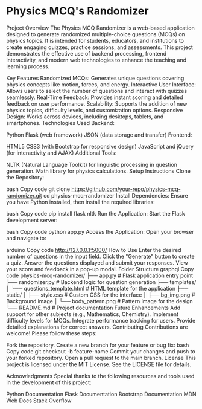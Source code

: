 # Physics MCQ's Randomizer


Project Overview
The Physics MCQ Randomizer is a web-based application designed to generate randomized multiple-choice questions (MCQs) on physics topics. It is intended for students, educators, and institutions to create engaging quizzes, practice sessions, and assessments. This project demonstrates the effective use of backend processing, frontend interactivity, and modern web technologies to enhance the teaching and learning process.

Key Features
Randomized MCQs: Generates unique questions covering physics concepts like motion, forces, and energy.
Interactive User Interface: Allows users to select the number of questions and interact with quizzes seamlessly.
Real-Time Feedback: Provides instant scoring and detailed feedback on user performance.
Scalability: Supports the addition of new physics topics, difficulty levels, and customization options.
Responsive Design: Works across devices, including desktops, tablets, and smartphones.
Technologies Used
Backend:

Python
Flask (web framework)
JSON (data storage and transfer)
Frontend:

HTML5
CSS3 (with Bootstrap for responsive design)
JavaScript and jQuery (for interactivity and AJAX)
Additional Tools:

NLTK (Natural Language Toolkit) for linguistic processing in question generation.
Math library for physics calculations.
Setup Instructions
Clone the Repository:

bash
Copy code
git clone https://github.com/your-repo/physics-mcq-randomizer.git
cd physics-mcq-randomizer
Install Dependencies: Ensure you have Python installed, then install the required libraries:

bash
Copy code
pip install flask nltk
Run the Application: Start the Flask development server:

bash
Copy code
python app.py
Access the Application: Open your browser and navigate to:

arduino
Copy code
http://127.0.0.1:5000/
How to Use
Enter the desired number of questions in the input field.
Click the "Generate" button to create a quiz.
Answer the questions displayed and submit your responses.
View your score and feedback in a pop-up modal.
Folder Structure
graphql
Copy code
physics-mcq-randomizer/
├── app.py                   # Flask application entry point
├── randomizer.py            # Backend logic for question generation
├── templates/
│   └── questions_template.html  # HTML template for the application
├── static/
│   ├── style.css            # Custom CSS for the interface
│   ├── bg_img.png           # Background image
│   └── body_pattern.png     # Pattern image for the design
└── README.md                # Project documentation
Future Enhancements
Add support for other subjects (e.g., Mathematics, Chemistry).
Implement difficulty levels for MCQs.
Integrate performance tracking for users.
Provide detailed explanations for correct answers.
Contributing
Contributions are welcome! Please follow these steps:

Fork the repository.
Create a new branch for your feature or bug fix:
bash
Copy code
git checkout -b feature-name
Commit your changes and push to your forked repository.
Open a pull request to the main branch.
License
This project is licensed under the MIT License. See the LICENSE file for details.

Acknowledgments
Special thanks to the following resources and tools used in the development of this project:

Python Documentation
Flask Documentation
Bootstrap Documentation
MDN Web Docs
Stack Overflow
